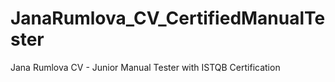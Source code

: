 # JanaRumlova_CV_CertifiedManualTester
Jana Rumlova CV - Junior Manual Tester with ISTQB Certification
